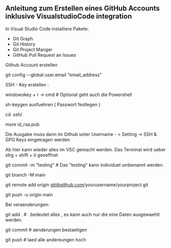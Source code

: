## Anleitung zum Erstellen eines GitHub Accounts inklusive VisualstudioCode integration
In Visual Studio Code installiere Pakete:
- Git Graph
- Git History
- Git Project Manger
- GitHub Pull Request an Issues

Github Account erstellen

 git config --global user.email "email_address"

SSH - Key erstellen : 

windowskey + r -> cmd # Optional geht auch die Powershell

sh-keygen ausfuehren ( Passwort festlegen )

 cd .ssh/

 more id_rsa.pub

 Die Ausgabe muss dann im Github unter Username - > Setting -> SSH & GPG Keys eingetragen werden

 Ab hier kann wieder alles im VSC gemacht werden. Das Terminal wird ueber  strg + shift + ö geoeffnet

 git commit -m "testing" # Das "testing" kann individuel umbenannt werden.

 git branch -M main

 git remote add origin git@github.com/yourusername/yourproject.git

 git push -u origin main

Bei veraenderungen:

git add . # . bedeutet alles , es kann auch nur die eine Daten ausgewaehlt werden.

git commit # aenderungen bestaetigen

git push # laed alle andereungen hoch
 

